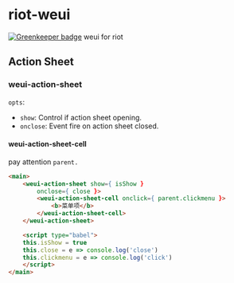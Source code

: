 # riot-weui

[![Greenkeeper badge](https://badges.greenkeeper.io/vitarn/riot-weui.svg)](https://greenkeeper.io/)
weui for riot

## Action Sheet

### weui-action-sheet

`opts`:
* `show`: Control if action sheet opening.
* `onclose`: Event fire on action sheet closed.

#### weui-action-sheet-cell
pay attention `parent.`

```html
<main>
    <weui-action-sheet show={ isShow }
        onclose={ close }>
        <weui-action-sheet-cell onclick={ parent.clickmenu }>
            <b>菜单项</b>
        </weui-action-sheet-cell>
    </weui-action-sheet>

    <script type="babel">
    this.isShow = true
    this.close = e => console.log('close')
    this.clickmenu = e => console.log('click')
    </script>
</main>
```
